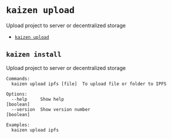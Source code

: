 `kaizen upload`
===============

Upload project to server or decentralized storage

* [`kaizen upload`](#kaizen-install)

## `kaizen install`

Upload project to server or decentralized storage

```
Commands:
  kaizen upload ipfs [file]  To upload file or folder to IPFS

Options:
  --help     Show help                                                 [boolean]
  --version  Show version number                                       [boolean]

Examples:
  kaizen upload ipfs
```
